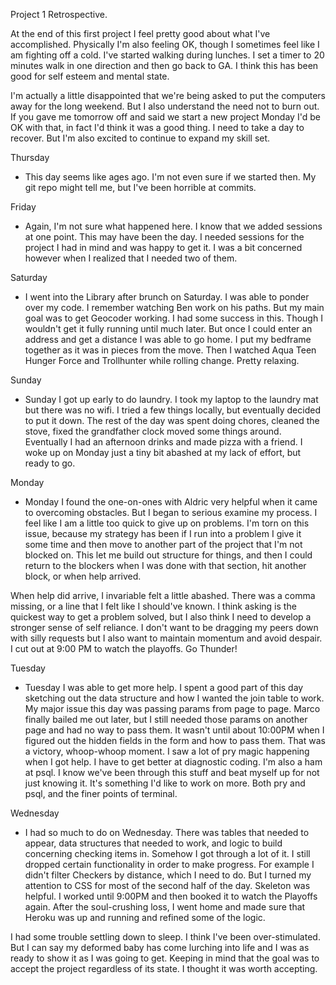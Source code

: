 Project 1 Retrospective.

At the end of this first project I feel pretty good about what I've accomplished. Physically I'm also feeling OK, though I sometimes feel like I am fighting off a cold. I've started walking during lunches. I set a timer to 20 minutes walk in one direction and then go back to GA.  I think this has been good for self esteem and mental state.

I'm actually a little disappointed that we're being asked to put the computers away for the long weekend. But I also understand the need not to burn out. If you gave me tomorrow off and said we start a new project Monday I'd be OK with that, in fact I'd think it was a good thing. I need to take a day to recover. But I'm also excited to continue to expand my skill set.

Thursday
- This day seems like ages ago. I'm not even sure if we started then. My git repo might tell me, but I've been horrible at commits.

Friday
- Again, I'm not sure what happened here. I know that we added sessions at one point. This may have been the day. I needed sessions for the project I had in mind and was happy to get it. I was a bit concerned however when I realized that I needed two of them.

Saturday
- I went into the Library after brunch on Saturday. I was able to ponder over my code. I remember watching Ben work on his paths. But my main goal was to get Geocoder working. I had some success in this. Though I wouldn't get it fully running until much later. But once I could enter an address and get a distance I was able to go home. I put my bedframe together as it was in pieces from the move. Then I watched Aqua Teen Hunger Force and Trollhunter while rolling change. Pretty relaxing.

Sunday
- Sunday I got up early to do laundry. I took my laptop to the laundry mat but there was no wifi. I tried a few things locally, but eventually decided to put it down. The rest of the day was spent doing chores, cleaned the stove, fixed the grandfather clock moved some things around. Eventually I had an afternoon drinks and made pizza with a friend. I woke up on Monday just a tiny bit abashed at my lack of effort, but ready to go.

Monday
- Monday I found the one-on-ones with Aldric very helpful when it came to overcoming obstacles. But I began to serious examine my process. I feel like I am a little too quick to give up on problems. I'm torn on this issue, because my strategy has been if I run into a problem I give it some time and then move to another part of the project that I'm not blocked on. This let me build out structure for things, and then I could return to the blockers when I was done with that section, hit another block, or when help arrived.

When help did arrive, I invariable felt a little abashed. There was a comma missing, or a line that I felt like I should've known. I think asking is the quickest way to get a problem solved, but I also think I need to develop a stronger sense of self reliance. I don't want to be dragging my peers down with silly requests but I also want to maintain momentum and avoid despair. I cut out at 9:00 PM to watch the playoffs. Go Thunder!

Tuesday
- Tuesday I was able to get more help. I spent a good part of this day sketching out the data structure and how I wanted the join table to work. My major issue this day was passing params from page to page. Marco finally bailed me out later, but I still needed those params on another page and had no way to pass them. It wasn't until about 10:00PM when I figured out the hidden fields in the form and how to pass them. That was a victory, whoop-whoop moment. I saw a lot of pry magic happening when I got help. I have to get better at diagnostic coding. I'm also a ham at psql. I know we've been through this stuff and beat myself up for not just knowing it. It's something I'd like to work on more. Both pry and psql, and the finer points of terminal.

Wednesday
- I had so much to do on Wednesday. There was tables that needed to appear, data structures that needed to work, and logic to build concerning checking items in. Somehow I got through a lot of it. I still dropped certain functionality in order to make progress. For example I didn't filter Checkers by distance, which I need to do. But I turned my attention to CSS for most of the second half of the day. Skeleton was helpful. I worked until 9:00PM and then booked it to watch the Playoffs again. After the soul-crushing loss, I went home and made sure that Heroku was up and running and refined some of the logic.

I had some trouble settling down to sleep. I think I've been over-stimulated. But I can say my deformed baby has come lurching into life and I was as ready to show it as I was going to get. Keeping in mind that the goal was to accept the project regardless of its state. I thought it was worth accepting.
